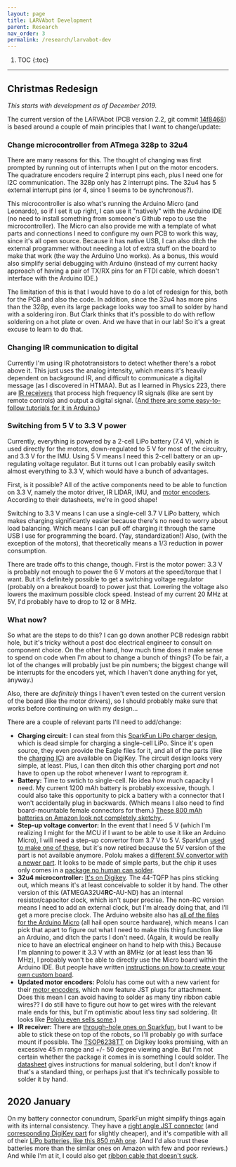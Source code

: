 ```yaml
---
layout: page
title: LARVAbot Development
parent: Research
nav_order: 3
permalink: /research/larvabot-dev
---
```


1. TOC
{:toc}

---

## Christmas Redesign

*This starts with development as of December 2019.*

The current version of the LARVAbot (PCB version 2.2, git commit [14f8468](https://github.com/jtebert/larvabot/commit/14f8468450e2ec294b87def1cffc1aaf779bde6e)) is based around a couple of main principles that I want to change/update:

### Change microcontroller from ATmega 328p to 32u4

There are many reasons for this. The thought of changing was first prompted by running out of interrupts when I put on the motor encoders. The quadrature encoders require 2 interrupt pins each, plus I need one for I2C communication. The 328p only has 2 interrupt pins. The 32u4 has 5 external interrupt pins (or 4, since 1 seems to be synchronous?).

This microcontroller is also what's running the Arduino Micro (and Leonardo), so if I set it up right, I can use it "natively" with the Arduino IDE (no need to install something from someone's Github repo to use the microcontroller). The Micro can also provide me with a template of what parts and connections I need to configure my own PCB to work this way, since it's all open source. Because it has native USB, I can also ditch the external programmer without needing a lot of extra stuff on the board to make that work (the way the Arduino Uno works). As a bonus, this would also simplify serial debugging with Arduino (instead of my current hacky approach of having a pair of TX/RX pins for an FTDI cable, which doesn't interface with the Arduino IDE.)

The limitation of this is that I would have to do a lot of redesign for this, both for the PCB and also the code. In addition, since the 32u4 has more pins than the 328p, even its large package looks way too small to solder by hand with a soldering iron. But Clark thinks that it's possible to do with reflow soldering on a hot plate or oven. And we have that in our lab! So it's a great excuse to learn to do that.

### Changing IR communication to digital

Currently I'm using IR phototransistors to detect whether there's a robot above it. This just uses the analog intensity, which means it's heavily dependent on background IR, and difficult to communicate a digital message (as I discovered in HTMAA). But as I learned in Physics 223, there are [IR receivers](https://www.adafruit.com/product/157) that process high frequency IR signals (like are sent by remote controls) and output a digital signal. ([And there are some easy-to-follow tutorials for it in Arduino.](https://learn.sparkfun.com/tutorials/ir-communication/all))

### Switching from 5 V to 3.3 V power

Currently, everything is powered by a 2-cell LiPo battery (7.4 V), which is used directly for the motors, down-regulated to 5 V for most of the circuitry, and 3.3 V for the IMU. Using 5 V means I need this 2-cell battery or an up-regulating voltage regulator. But it turns out I can probably easily switch almost everything to 3.3 V, which would have a bunch of advantages.

First, is it possible? All of the active components need to be able to function on 3.3 V, namely the motor driver, IR LIDAR, IMU, and [motor encoders](https://www.pololu.com/product/4761). According to their datasheets, we're in good shape!

Switching to 3.3 V means I can use a single-cell 3.7 V LiPo battery, which makes charging significantly easier because there's no need to worry about load balancing. Which means I can pull off charging it through the same USB I use for programming the board. (Yay, standardization!) Also, (with the exception of the motors), that theoretically means a 1/3 reduction in power consumption.

There are trade offs to this change, though. First is the motor power: 3.3 V is probably not enough to power the 6 V motors at the speed/torque that I want. But it's definitely possible to get a switching voltage regulator (probably on a breakout board) to power just that. Lowering the voltage also lowers the maximum possible clock speed. Instead of my current 20 MHz at 5V, I'd probably have to drop to 12 or 8 MHz.

### What now?

So what are the steps to do this? I can go down another PCB redesign rabbit hole, but it's tricky without a post doc electrical engineer to consult on component choice. On the other hand, how much time does it make sense to spend on code when I'm about to change a bunch of things? (To be fair, a lot of the changes will probably just be pin numbers; the biggest change will be interrupts for the encoders yet, which I haven't done anything for yet, anyway.)

Also, there are *definitely* things I haven't even tested on the current version of the board (like the motor drivers), so I should probably make sure that works before continuing on with my design...

There are a couple of relevant parts I'll need to add/change:

- **Charging circuit:** I can steal from this [SparkFun LiPo charger design](https://www.sparkfun.com/products/10217), which is dead simple for charging a single-cell LiPo. Since it's open source, they even provide the Eagle files for it, and all of the parts (like the [charging IC](https://www.digikey.com/product-detail/en/microchip-technology/MCP73831T-2ATI-OT/MCP73831T-2ATI-OTCT-ND/1979803)) are available on DigiKey. The circuit design looks very simple, at least. Plus, I can then ditch this other charging port *and* not have to open up the robot whenever I want to reprogram it.
- **Battery:** Time to swtich to single-cell. No idea how much capacity I need. My current 1200 mAh battery is probably excessive, though. I could also take this opportunity to pick a battery with a connector that I won't accidentally plug in backwards. (Which means I also need to find board-mountable female connectors for them.) [These 800 mAh batteries on Amazon look not completely sketchy.](https://smile.amazon.com/dp/B01N74TTW6/).
- **Step-up voltage convertor:** In the event that I need 5 V (which I'm realizing I might for the MCU if I want to be able to use it like an Arduino Micro), I will need a step-up convertor from 3.7 V to 5 V. Sparkfun [used to make one of these](https://www.sparkfun.com/products/retired/109680), but it's now retired because the 5V version of the part is not available anymore. Pololu makes a [different 5V convertor with a newer part](https://www.pololu.com/product/2564). It looks to be made of simple parts, but the chip it uses only comes in a [package no human can solder](https://www.digikey.com/products/en/integrated-circuits-ics/pmic-voltage-regulators-dc-dc-switching-regulators/739?k=TPS+6120&k=&pkeyword=TPS+6120&sv=0&sf=0&FV=-8%7C739%2C1779%7C249171&quantity=1&ColumnSort=0&page=1&pageSize=25).
- **32u4 microcontroller:** [It's on Digikey](https://www.digikey.com/product-detail/en/microchip-technology/ATMEGA32U4-AU/ATMEGA32U4-AU-ND/1914602). The 44-TQFP has pins sticking out, which means it's at least conceivable to solder it by hand. The other version of this (ATMEGA32U4**RC**-AU-ND) has an internal resistor/capacitor clock, which isn't super precise. The non-RC version means I need to add an external clock, but I'm already doing that, and I'll get a more precise clock. The Arduino website also has [all of the files for the Arduino Micro](https://www.arduino.cc/en/pmwiki.php?n=Main/arduinoBoardMicro) (all hail open source hardware), which means I can pick that apart to figure out what I need to make this thing function like an Arduino, and ditch the parts I don't need. (Again, it would be really nice to have an electrical engineer on hand to help with this.) Because I'm planning to power it 3.3 V with an 8MHz (or at least less than 16 MHz), I probably won't be able to directly use the Micro board within the Arduino IDE. But people have written [instructions on how to create your own custom board](https://www.hackster.io/wallarug/arduino-ide-creating-custom-boards-89f7a6).
- **Updated motor encoders:** Pololu has come out with a new varient for their [motor encoders](https://www.pololu.com/product/4761), which now feature JST plugs for attachment. Does this mean I can avoid having to solder as many tiny ribbon cable wires?? I do still have to figure out how to get wires with the relevant male ends for this, but I'm optimistic about less tiny sad soldering. (It looks like [Pololu even sells some](https://www.pololu.com/product/4762).)
- **IR receiver:** There are [through-hole ones on Sparkfun](https://www.sparkfun.com/products/10266), but I want to be able to stick these on top of the robots, so I'll probably go with surface mount if possible. The [TSOP6238TT](https://www.digikey.com/product-detail/en/vishay-semiconductor-opto-division/TSOP6238TT/TSOP6238TTCT-ND/3516290) on Digikey looks promising, with an excessive 45 m range and +/- 50 degree viewing angle. But I'm not certain whether the package it comes in is something I could solder. The [datasheet](http://www.vishay.com/docs/82463/tsop62.pdf) gives instructions for manual soldering, but I don't know if that's a standard thing, or perhaps just that it's technically possible to solder it by hand.

## 2020 January

On my battery connector conundrum, SparkFun might simplify things again with its internal consistency. They have a [right angle JST connector](https://www.sparkfun.com/products/8612) (and [corresponding DigiKey part](https://www.digikey.com/product-detail/en/jst-sales-america-inc/S2B-PH-SM4-TB-LF-SN/455-1749-6-ND/1059119) for slightly cheaper), and it's compatible with all of their [LiPo batteries, like this 850 mAh one](https://www.sparkfun.com/products/13854). (And I'd also trust these batteries more than the similar ones on Amazon with few and poor reviews.) And while I'm at it, I could also get [ribbon cable that doesn't suck](https://www.sparkfun.com/products/10647).